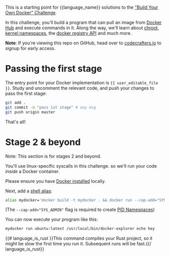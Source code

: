 This is a starting point for {{language_name}} solutions to the
["Build Your Own Docker" Challenge](https://codecrafters.io/challenges/docker).

In this challenge, you'll build a program that can pull an image from [Docker
Hub](https://hub.docker.com/) and execute commands in it. Along the way, we'll
learn about [chroot](https://en.wikipedia.org/wiki/Chroot), [kernel
namespaces](https://en.wikipedia.org/wiki/Linux_namespaces), the [docker
registry API](https://docs.docker.com/registry/spec/api/) and much more.

**Note**: If you're viewing this repo on GitHub, head over to
[codecrafters.io](https://codecrafters.io) to signup for early access.

# Passing the first stage

The entry point for your Docker implementation is `{{ user_editable_file }}`. 
Study and uncomment the relevant code, and push your changes to pass the first stage:

``` sh
git add . 
git commit -m "pass 1st stage" # any msg
git push origin master
```

That's all!

# Stage 2 & beyond

Note: This section is for stages 2 and beyond.

You'll use linux-specific syscalls in this challenge. so we'll run
your code _inside_ a Docker container. 

Please ensure you have 
[Docker installed](https://docs.docker.com/get-docker/) locally.

Next, add a [shell alias](https://shapeshed.com/unix-alias/):

``` sh
alias mydocker='docker build -t mydocker . && docker run --cap-add="SYS_ADMIN" mydocker'
```

(The `--cap-add="SYS_ADMIN"` flag is required to create [PID Namespaces](https://man7.org/linux/man-pages/man7/pid_namespaces.7.html))

You can now execute your program like this:

```sh
mydocker run ubuntu:latest /usr/local/bin/docker-explorer echo hey
```

{{# language_is_rust }}This command compiles your
Rust project, so it might be slow the first time you run it. Subsequent runs
will be fast.{{/ language_is_rust}}

